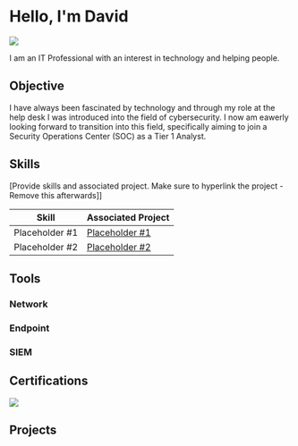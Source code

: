 <!---
DavidLam92/DavidLam92 is a ✨ special ✨ repository because its `README.md` (this file) appears on your GitHub profile.
You can click the Preview link to take a look at your changes.
--->

# Hello, I'm David
<a href="www.linkedin.com/in/david-lam-f1792"><img src="https://img.shields.io/badge/-LinkedIn-0072b1?&style=for-the-badge&logo=linkedin&logoColor=white" /></a>

I am an IT Professional with an interest in technology and helping people.


## Objective

I have always been fascinated by technology and through my role at the help desk I was introduced into the field of cybersecurity. I now am eawerly looking forward to transition into this field, specifically aiming to join a Security Operations Center (SOC) as a Tier 1 Analyst.

## Skills
[Provide skills and associated project. Make sure to hyperlink the project - Remove this afterwards]]

| Skill                                         | Associated Project         |
|-----------------------------------------------|----------------------------|
| Placeholder #1                                | <a href="https://google.com">Placeholder #1</a>|
| Placeholder #2                                | <a href="https://google.com">Placeholder #2</a>|


## Tools

### Network

### Endpoint

### SIEM


## Certifications

<div>
  <a href="https://www.credly.com/badges/64a769ef-e4af-4698-97d7-8e47b6e827d9/public_url" target="_blank">
    <img src="https://img.shields.io/badge/-CC-006400?&style=for-the-badge&logo=ISC2&logoColor=white" />
  </a>
</div>

## Projects
